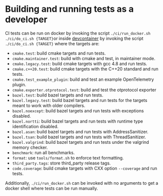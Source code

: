 # Building and running tests as a developer

CI tests can be run on docker by invoking the script `./ci/run_docker.sh
./ci/do_ci.sh {TARGET}`or inside
[devcontainer](../CONTRIBUTING.md#devcontainer-setup-for-project)
by invoking the script
`./ci/do_ci.sh {TARGET}` where the targets are:

* `cmake.test`: build cmake targets and run tests.
* `cmake.maintainer.test`: build with cmake and test, in maintainer mode.
* `cmake.legacy.test`: build cmake targets with gcc 4.8 and run tests.
* `cmake.c++20.test`: build cmake targets with the C++20 standard and run tests.
* `cmake.test_example_plugin`: build and test an example OpenTelemetry plugin.
* `cmake.exporter.otprotocol.test`: build and test the otprotocol exporter
* `bazel.test`: build bazel targets and run tests.
* `bazel.legacy.test`: build bazel targets and run tests for the targets meant
  to work with older compilers.
* `bazel.noexcept`: build bazel targets and run tests with exceptions disabled.
* `bazel.nortti`: build bazel targets and run tests with runtime type
  identification disabled.
* `bazel.asan`: build bazel targets and run tests with AddressSanitizer.
* `bazel.tsan`: build bazel targets and run tests with ThreadSanitizer.
* `bazel.valgrind`: build bazel targets and run tests under the valgrind memory
  checker.
* `benchmark`: run all benchmarks.
* `format`: use `tools/format.sh` to enforce text formatting.
* `third_party.tags`: store third_party release tags.
* `code.coverage`: build cmake targets with CXX option `--coverage` and run
  tests.

Additionally, `./ci/run_docker.sh` can be invoked with no arguments to get a
docker shell where tests can be run manually.
